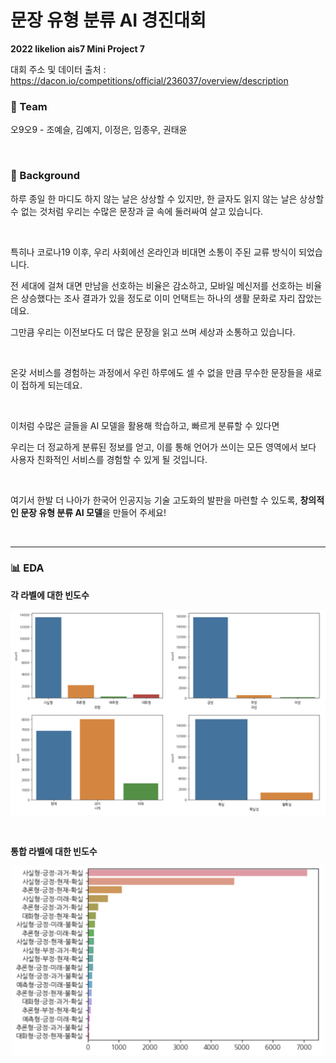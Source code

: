 # 문장 유형 분류 AI 경진대회

**2022 likelion ais7 Mini Project 7**

대회 주소 및 데이터 출처 : https://dacon.io/competitions/official/236037/overview/description

### 👫 Team
오9오9 - 조예슬, 김예지, 이정은, 임종우, 권태윤



<br/>

### 📌 Background

하루 종일 한 마디도 하지 않는 날은 상상할 수 있지만, 한 글자도 읽지 않는 날은 상상할 수 없는 것처럼 우리는 수많은 문장과 글 속에 둘러싸여 살고 있습니다.

<br/>

특히나 코로나19 이후, 우리 사회에선 온라인과 비대면 소통이 주된 교류 방식이 되었습니다.

전 세대에 걸쳐 대면 만남을 선호하는 비율은 감소하고, 모바일 메신저를 선호하는 비율은 상승했다는 조사 결과가 있을 정도로 이미 언택트는 하나의 생활 문화로 자리 잡았는데요.

그만큼 우리는 이전보다도 더 많은 문장을 읽고 쓰며 세상과 소통하고 있습니다.

<br/>

온갖 서비스를 경험하는 과정에서 우린 하루에도 셀 수 없을 만큼 무수한 문장들을 새로이 접하게 되는데요.

<br/>

이처럼 수많은 글들을 AI 모델을 활용해 학습하고, 빠르게 분류할 수 있다면

우리는 더 정교하게 분류된 정보를 얻고, 이를 통해 언어가 쓰이는 모든 영역에서 보다 사용자 친화적인 서비스를 경험할 수 있게 될 것입니다.

<br/>

여기서 한발 더 나아가 한국어 인공지능 기술 고도화의 발판을 마련할 수 있도록, **창의적인 문장 유형 분류 AI 모델**을 만들어 주세요!

<br/>

***

### 📊 EDA

**각 라벨에 대한 빈도수**

<p align='center'>
<img src='../img/sentence_category_labels.png' width='800px'>
</p>

<br/>

**통합 라벨에 대한 빈도수**

<p align='center'>
<img src='../img/sentence_category_label.png' width='500px'>
</p>